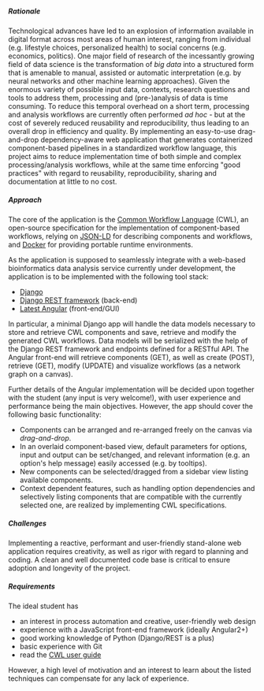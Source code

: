 ##### Rationale
Technological advances have led to an explosion of information available in digital format across 
most areas of human interest, ranging from individual (e.g. lifestyle choices, personalized health) 
to social concerns (e.g. economics, politics). One major field of research of the incessantly 
growing field of data science is the transformation of _big data_ into a structured form that is 
amenable to manual, assisted or automatic interpretation (e.g. by neural networks and other machine 
learning approaches). Given the enormous variety of possible input data, contexts, research 
questions and tools to address them, processing and (pre-)analysis of data is time consuming. To 
reduce this temporal overhead on a short term, processing and analysis workflows are currently often 
performed _ad hoc_ - but at the cost of severely reduced reusability and reproducibility, thus 
leading to an overall drop in efficiency and quality. By implementing an easy-to-use drag-and-drop 
dependency-aware web application that generates containerized component-based pipelines in a 
standardized workflow language, this project aims to reduce implementation time of both simple and 
complex processing/analysis workflows, while at the same time enforcing "good practices" with regard 
to reusability, reproducibility, sharing and documentation at little to no cost.

##### Approach
The core of the application is the [Common Workflow 
Language](https://github.com/common-workflow-language/common-workflow-language) (CWL), an 
open-source specification for the implementation of component-based workflows, relying on 
[JSON-LD](http://json-ld.org) for describing components and workflows, and 
[Docker](https://www.docker.com/) for providing portable runtime environments.

As the application is supposed to seamlessly integrate with a web-based bioinformatics data analysis 
service currently under development, the application is to be implemented with the following tool 
stack:

- [Django](https://www.djangoproject.com/)
- [Django REST framework](http://www.django-rest-framework.org/) (back-end)
- [Latest Angular](https://angular.io/) (front-end/GUI) 

In particular, a minimal Django app will handle the data models necessary to store and retrieve CWL 
components and save, retrieve and modify the generated CWL workflows. Data models will be serialized 
with the help of the Django REST framework and endpoints defined for a RESTful API. The Angular 
front-end will retrieve components (GET), as well as create (POST), retrieve (GET), modify (UPDATE) 
and visualize workflows (as a network graph on a canvas).

Further details of the Angular implementation will be decided upon together with the student (any 
input is very welcome!), with user experience and performance being the main objectives. However, 
the app should cover the following basic functionality:

- Components can be arranged and re-arranged freely on the canvas via _drag-and-drop_.
- In an overlaid component-based view, default parameters for options, input and output can be 
  set/changed, and relevant information (e.g. an option's help message) easily accessed (e.g. by 
  tooltips).
- New components can be selected/dragged from a sidebar view listing available components.
- Context dependent features, such as handling option dependencies and selectively listing 
  components that are compatible with the currently selected one, are realized by implementing CWL 
  specifications.

##### Challenges
Implementing a reactive, performant and user-friendly stand-alone web application requires 
creativity, as well as rigor with regard to planning and coding. A clean and well documented code 
base is critical to ensure adoption and longevity of the project.

##### Requirements
The ideal student has

- an interest in process automation and creative, user-friendly web design
- experience with a JavaScript front-end framework (ideally Angular2+)
- good working knowledge of Python (Django/REST is a plus)
- basic experience with Git
- read the [CWL user guide](http://www.commonwl.org/v1.0/UserGuide.html)

However, a high level of motivation and an interest to learn about the listed techniques can 
compensate for any lack of experience.

